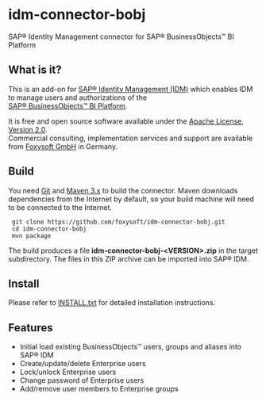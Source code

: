 # idm-connector-bobj
SAP&reg; Identity Management connector for SAP&reg; BusinessObjects&trade; BI Platform
## What is it?
This is an add-on for [SAP&reg; Identity Management (IDM)](http://go.sap.com/product/technology-platform/identity-management.html) which enables IDM to manage users and authorizations of the  
[SAP&reg; BusinessObjects&trade; BI Platform](http://go.sap.com/germany/product/analytics/bi-platform.html).

It is free and open source software available under the [Apache License, Version 2.0](https://www.apache.org/licenses/LICENSE-2.0.txt).  
Commercial consulting, implementation services and support are available from [Foxysoft GmbH](http://foxysoft.de) in Germany.
## Build
You need [Git](https://git-scm.com/) and [Maven 3.x](https://maven.apache.org/) to build the connector. Maven downloads dependencies
from the Internet by default, so your build machine will need to be connected to the Internet.


     git clone https://github.com/foxysoft/idm-connector-bobj.git
     cd idm-connector-bobj
     mvn package
     
The build produces a file **idm-connector-bobj-&lt;VERSION&gt;.zip**  in the target subdirectory. The files in this ZIP archive can be imported into SAP&reg; IDM.
## Install
Please refer to [INSTALL.txt](INSTALL.md) for detailed installation instructions.
## Features
* Initial load existing BusinessObjects&trade; users, groups and aliases into SAP&reg; IDM
* Create/update/delete Enterprise users
* Lock/unlock Enterprise users
* Change password of Enterprise users
* Add/remove user members to Enterprise groups
